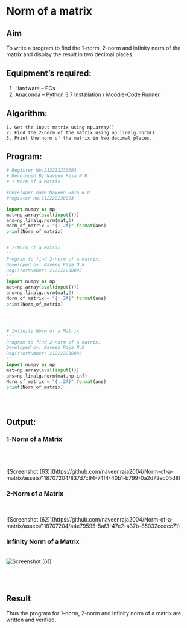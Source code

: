 # Norm of a matrix
## Aim
To write a program to find the 1-norm, 2-norm and infinity norm of the matrix and display the result in two decimal places.
## Equipment’s required:
1.	Hardware – PCs
2.	Anaconda – Python 3.7 Installation / Moodle-Code Runner
## Algorithm:
	1. Get the input matrix using np.array()   
    2. Find the 2-norm of the matrix using np.linalg.norm()
	3. Print the norm of the matrix in two decimal places.
## Program:
```Python
# Register No:212222230093
# Developed By:Naveen Raja N.R
# 1-Norm of a Matrix

#developer name:Naveen Raja N.R
#register no:212222230093

import numpy as np
mat=np.array(eval(input()))
ans=np.linalg.norm(mat,1)
Norm_of_matrix = "{:.2f}".format(ans)
print(Norm_of_matrix)


# 2-Norm of a Matrix
'''
Program to find 2-norm of a matrix.
Developed by: Naveen Raja N.R
RegisterNumber: 212222230093
'''
import numpy as np
mat=np.array(eval(input()))
ans=np.linalg.norm(mat,2)
Norm_of_matrix = "{:.2f}".format(ans)
print(Norm_of_matrix)




# Infinity Norm of a Matrix
'''
Program to find 2-norm of a matrix.
Developed by: Naveen Raja N.R
RegisterNumber: 212222230093
'''
import numpy as np
mat=np.array(eval(input()))
ans=np.linalg.norm(mat,np.inf)
Norm_of_matrix = "{:.2f}".format(ans)
print(Norm_of_matrix)





```
## Output:
### 1-Norm of a Matrix
<br>
<br>
<br>![Screenshot (63)](https://github.com/naveenraja2004/Norm-of-a-matrix/assets/118707204/837d7c94-74f4-40b1-b799-0a2d72ec05d8)


### 2-Norm of a Matrix
<br>
<br>![Screenshot (62)](https://github.com/naveenraja2004/Norm-of-a-matrix/assets/118707204/a4e79595-5af3-47e2-a37b-85032ccdcc71)

<br>

### Infinity Norm of a Matrix
<br>![Screenshot (61)](https://github.com/naveenraja2004/Norm-of-a-matrix/assets/118707204/b6a702e8-3659-4380-92e8-029e0aa7adcb)

<br>
<br>

## Result
Thus the program for 1-norm, 2-norm and Infinity norm of a matrix are written and verified.
